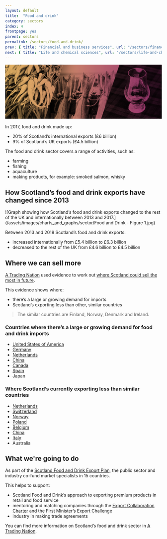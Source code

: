 ```yaml
---
layout: default
title:  "Food and drink"
category: sectors
index: 4
frontpage: yes
parent: sectors
permalink: /sectors/food-and-drink/
prev: { title: "Financial and business services", url: "/sectors/financial-and-business-services/"}
next: { title: "Life and chemical sciences", url: "/sectors/life-and-chemical-sciences/"}
---
```


![An image of food and drink depicting the food and drink sector](/assets/images/sector_photography/food-and-drink.png)

In 2017, food and drink made up:

* 20% of Scotland’s international exports (£6 billion)
* 9% of Scotland’s UK exports (£4.5 billion)

The food and drink sector covers a range of activities, such as:

* farming
* fishing
* aquaculture
* making products, for example: smoked salmon, whisky


## How Scotland’s food and drink exports have changed since 2013
![Graph showing how Scotland’s food and drink exports changed to the rest of the UK and internationally between 2013 and 2017.](/assets/images/charts_and_graphs/sector/Food and Drink - Figure 1.jpg)

Between 2013 and 2018 Scotland’s food and drink exports:

* increased internationally from £5.4 billion to £6.3 billion
* decreased to the rest of the UK from £4.6 billion to £4.5 billion


## Where we can sell more

[A Trading Nation](https://www.gov.scot/publications/scotland-a-trading-nation/) used evidence to work out [where Scotland could sell the most in future](https://tradingnation.mygov.scot/where-we-could-sell-more/).

This evidence shows where:

* there’s a large or growing demand for imports
* Scotland’s exporting less than other, similar countries

> The similar countries are Finland, Norway, Denmark and Ireland.

### Countries where there’s a large or growing demand for food and drink imports

* [United States of America](https://tradingnation.mygov.scot/country-profiles/usa/)
* [Germany](https://tradingnation.mygov.scot/country-profiles/germany/)
* [Netherlands](https://tradingnation.mygov.scot/country-profiles/netherlands/)
* [China](https://tradingnation.mygov.scot/country-profiles/china/)
* [Canada](https://tradingnation.mygov.scot/country-profiles/canada/)
* [Spain](https://tradingnation.mygov.scot/country-profiles/spain/)
* Japan

### Where Scotland’s currently exporting less than similar countries

* [Netherlands](https://tradingnation.mygov.scot/country-profiles/netherlands/)
* [Switzerland](https://tradingnation.mygov.scot/country-profiles/switzerland/)
* [Norway](https://tradingnation.mygov.scot/country-profiles/norway/)
* [Poland](https://tradingnation.mygov.scot/country-profiles/poland/)
* [Belgium](https://tradingnation.mygov.scot/country-profiles/belgium/)
* [China](https://tradingnation.mygov.scot/country-profiles/china/)
* [Italy](https://tradingnation.mygov.scot/country-profiles/italy/)
* Australia


## What we're going to do

As part of the [Scotland Food and Drink Export Plan](https://foodanddrink.scot/resources/publications/export-strategy/), the public sector and industry co-fund market specialists in 15 countries.

This helps to support:

* Scotland Food and Drink’s approach to exporting premium products in retail and food service
* mentoring and matching companies through the [Export Collaboration Charter](https://foodanddrink.scot/resources/publications/export-collaboration-charter/) and the First Minister’s Export Challenge
* industry in making trade agreements


You can find more information on Scotland’s food and drink sector in [A Trading Nation](https://www.gov.scot/publications/scotland-a-trading-nation/).

